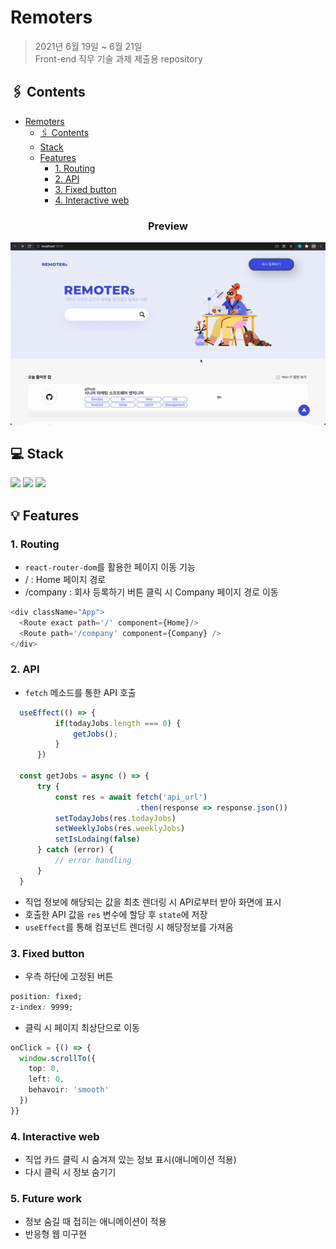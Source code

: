 # Remoters

> 2021년 6월 19일 ~ 6월 21일<br>
> Front-end 직무 기술 과제 제출용 repository

## 🖇️ Contents
- [Remoters](#remoters)
  - [🖇️ Contents](#️-contents)
  - [Stack](#stack)
  - [Features](#features)
    - [1. Routing](#1-routing)
    - [2. API](#2-api)
    - [3. Fixed button](#3-fixed-button)
    - [4. Interactive web](#4-interactive-web)

<h3 align='center'>Preview</h3>
<p align='center'>
  <img src='./assets/profile_image.gif'/>
</p>

## 💻 Stack
<p>
  <img src="https://img.shields.io/static/v1?label=&message=React&color=61DAFB&logo=react&logoColor=FFFFFF"/>
  <img src="https://img.shields.io/static/v1?label=&message=Typescript&color=3178C6&logo=typescript&logoColor=FFFFFF"/>
  <img src="https://img.shields.io/static/v1?label=&message=CSS&color=3178C6&logo=css3&logoColor=FFFFFF"/>
</p>

## 💡 Features

### 1. Routing
  * `react-router-dom`를 활용한 페이지 이동 기능
   * / : Home 페이지 경로
   * /company : 회사 등록하기 버튼 클릭 시 Company 페이지 경로 이동
   ```typescript
   <div className="App">
     <Route exact path='/' component={Home}/>
     <Route path='/company' component={Company} />
   </div>
   ```

### 2. API 
  * `fetch` 메소드를 통한 API 호출
  ```typescript
    useEffect(() => {
            if(todayJobs.length === 0) {
                getJobs();
            }
        })

    const getJobs = async () => {
        try {
            const res = await fetch('api_url')
                              .then(response => response.json())
            setTodayJobs(res.todayJobs)
            setWeeklyJobs(res.weeklyJobs)
            setIsLodaing(false)
        } catch (error) {
            // error handling
        }
    }
  ```
  * 직업 정보에 해당되는 값을 최초 렌더링 시 API로부터 받아 화면에 표시
  * 호출한 API 값을 `res` 변수에 할당 후 `state`에 저장
  * `useEffect`를 통해 컴포넌트 렌더링 시 해당정보를 가져옴

### 3. Fixed button
  * 우측 하단에 고정된 버튼
  ```css
  position: fixed;
  z-index: 9999;
  ```
  * 클릭 시 페이지 최상단으로 이동
  ```typescript
  onClick = {() => {
    window.scrollTo({
      top: 0,
      left: 0,
      behavoir: 'smooth'
    })
  }}
  ```

### 4. Interactive web
  * 직업 카드 클릭 시 숨겨져 있는 정보 표시(애니메이션 적용)
  * 다시 클릭 시 정보 숨기기

### 5. Future work
  * 정보 숨길 때 접히는 애니메이션이 적용
  * 반응형 웹 미구현
